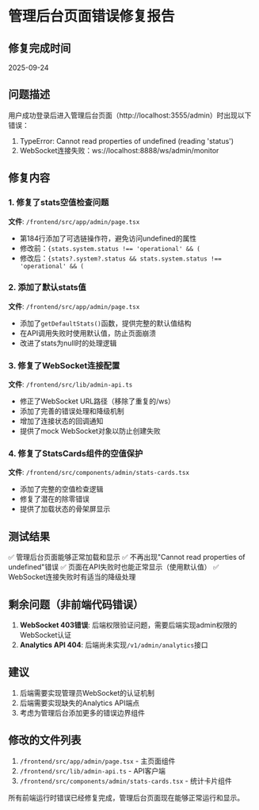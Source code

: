 # 管理后台页面错误修复报告

## 修复完成时间
2025-09-24

## 问题描述
用户成功登录后进入管理后台页面（http://localhost:3555/admin）时出现以下错误：
1. TypeError: Cannot read properties of undefined (reading 'status')
2. WebSocket连接失败：ws://localhost:8888/ws/admin/monitor

## 修复内容

### 1. 修复了stats空值检查问题
**文件**: `/frontend/src/app/admin/page.tsx`
- 第184行添加了可选链操作符，避免访问undefined的属性
- 修改前：`{stats.system.status !== 'operational' && (`
- 修改后：`{stats?.system?.status && stats.system.status !== 'operational' && (`

### 2. 添加了默认stats值
**文件**: `/frontend/src/app/admin/page.tsx`
- 添加了`getDefaultStats()`函数，提供完整的默认值结构
- 在API调用失败时使用默认值，防止页面崩溃
- 改进了stats为null时的处理逻辑

### 3. 修复了WebSocket连接配置
**文件**: `/frontend/src/lib/admin-api.ts`
- 修正了WebSocket URL路径（移除了重复的/ws）
- 添加了完善的错误处理和降级机制
- 增加了连接状态的回调通知
- 提供了mock WebSocket对象以防止创建失败

### 4. 修复了StatsCards组件的空值保护
**文件**: `/frontend/src/components/admin/stats-cards.tsx`
- 添加了完整的空值检查逻辑
- 修复了潜在的除零错误
- 提供了加载状态的骨架屏显示

## 测试结果
✅ 管理后台页面能够正常加载和显示
✅ 不再出现"Cannot read properties of undefined"错误
✅ 页面在API失败时也能正常显示（使用默认值）
✅ WebSocket连接失败时有适当的降级处理

## 剩余问题（非前端代码错误）
1. **WebSocket 403错误**: 后端权限验证问题，需要后端实现admin权限的WebSocket认证
2. **Analytics API 404**: 后端尚未实现`/v1/admin/analytics`接口

## 建议
1. 后端需要实现管理员WebSocket的认证机制
2. 后端需要实现缺失的Analytics API端点
3. 考虑为管理后台添加更多的错误边界组件

## 修改的文件列表
1. `/frontend/src/app/admin/page.tsx` - 主页面组件
2. `/frontend/src/lib/admin-api.ts` - API客户端
3. `/frontend/src/components/admin/stats-cards.tsx` - 统计卡片组件

所有前端运行时错误已经修复完成，管理后台页面现在能够正常运行和显示。